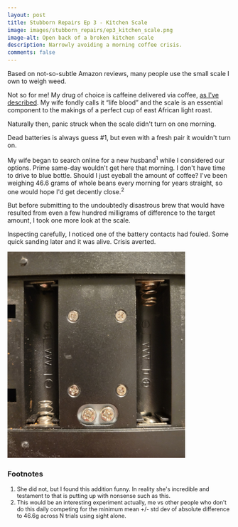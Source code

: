 ```yaml
---
layout: post
title: Stubborn Repairs Ep 3 - Kitchen Scale
image: images/stubborn_repairs/ep3_kitchen_scale.png
image-alt: Open back of a broken kitchen scale
description: Narrowly avoiding a morning coffee crisis.
comments: false
---
```


Based on not-so-subtle Amazon reviews, many people use the small scale I own to weigh weed.

Not so for me! My drug of choice is caffeine delivered via coffee, [as I've described](/2020/05/09/cold-brew.html). My wife fondly calls it “life blood” and the scale is an essential component to the makings of a perfect cup of east African light roast.

Naturally then, panic struck when the scale didn't turn on one morning.

Dead batteries is always guess #1, but even with a fresh pair it wouldn't turn on.

My wife began to search online for a new husband<sup>1</sup> while I considered our options. Prime same-day wouldn't get here that morning. I don't have time to drive to blue bottle. Should I just eyeball the amount of coffee? I've been weighing 46.6 grams of whole beans every morning for years straight, so one would hope I'd get decently close.<sup>2</sup>

But before submitting to the undoubtedly disastrous brew that would have resulted from even a few hundred milligrams of difference to the target amount, I took one more look at the scale.

Inspecting carefully, I noticed one of the battery contacts had fouled. Some quick sanding later and it was alive. Crisis averted.

<img src="/images/stubborn_repairs/ep3_kitchen_scale.png" width="400" height="464" alt="Open back of a broken kitchen scale" class="centered_img" />

### Footnotes

<ol style="font-size: 0.9em">
<li>She did not, but I found this addition funny. In reality she's incredible and testament to that is putting up with nonsense such as this.</li>
<li>This would be an interesting experiment actually, me vs other people who don't do this daily competing for the minimum mean +/- std dev of absolute difference to 46.6g across N trials using sight alone.</li>
</ol>
